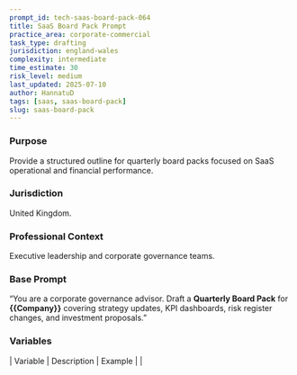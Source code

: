 ```yaml
---
prompt_id: tech-saas-board-pack-064
title: SaaS Board Pack Prompt
practice_area: corporate-commercial
task_type: drafting
jurisdiction: england-wales
complexity: intermediate
time_estimate: 30
risk_level: medium
last_updated: 2025-07-10
author: HannatuD
tags: [saas, saas-board-pack]
slug: saas-board-pack
---
```


### Purpose  
Provide a structured outline for quarterly board packs focused on SaaS operational and financial performance.

### Jurisdiction  
United Kingdom.

### Professional Context  
Executive leadership and corporate governance teams.

### Base Prompt  
“You are a corporate governance advisor. Draft a **Quarterly Board Pack** for **\{\{Company\}\}** covering strategy updates, KPI dashboards, risk register changes, and investment proposals.”

### Variables  
| Variable | Description | Example |
|
